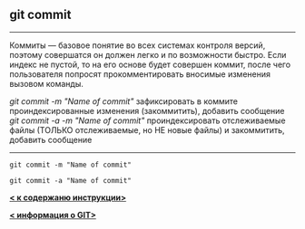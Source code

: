 ## git commit

---
Коммиты — базовое понятие во всех системах контроля версий, поэтому совершатся
он должен легко и по возможности быстро. Если индекс не пустой, то на его основе будет совершен коммит, после чего
пользователя попросят прокомментировать вносимые изменения вызовом команды.

*git commit -m "Name of commit"* зафиксировать в коммите проиндексированные изменения (закоммитить), добавить сообщение
*git commit -a -m "Name of commit"* проиндексировать отслеживаемые файлы (ТОЛЬКО отслеживаемые, но НЕ новые файлы) и закоммитить, добавить сообщение

---

```
git commit -m "Name of commit"
```

```
git commit -a "Name of commit"
```
__[< к содержаню инструкции>](./readme.md)__

__[< информация о GIT>](.//git.md)__